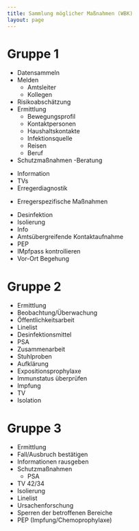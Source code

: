 ```yaml
---
title: Sammlung möglicher Maßnahmen (WBK)
layout: page
---
```


# Gruppe 1
* Datensammeln
* Melden
  - Amtsleiter
  - Kollegen
* Risikoabschätzung
* Ermittlung
  - Bewegungsprofil
  - Kontaktpersonen
  - Haushaltskontakte
  - Infektionsquelle
  - Reisen
  - Beruf
 * Schutzmaßnahmen 
  -Beratung
  - Information
  - TVs
  - Erregerdiagnostik
 * Erregerspezifische Maßnahmen
  - Desinfektion
  - Isolierung
  - Info
  - Amtsübergreifende Kontaktaufnahme
  - PEP
  - IMpfpass kontrollieren
  - Vor-Ort Begehung
  
# Gruppe 2  
* Ermittlung
* Beobachtung/Überwachung
* Öffentlichkeitsarbeit
* Linelist
* Desinfektionsmittel
* PSA
* Zusammenarbeit
* Stuhlproben
* Aufklärung
* Expositionsprophylaxe
* Immunstatus überprüfen
* Impfung
* TV
* Isolation
 
# Gruppe 3
* Ermittlung
* Fall/Ausbruch bestätigen
* Informationen rausgeben
* Schutzmaßnahmen
  - PSA
* TV 42/34
* Isolierung
* Linelist
* Ursachenforschung
* Sperren der betroffenen Bereiche
* PEP (Impfung/Chemoprophylaxe)
